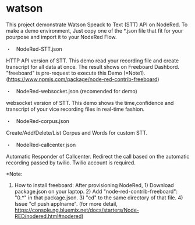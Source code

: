 # watson
This project demonstrate Watson Speack to Text (STT) API on NodeRed.
To make a demo environment, Just copy one of the *.json file that fit for your pourpose and import it to your NodeRed Flow.

・　NodeRed-STT.json

HTTP API version of STT. This demo read your recording file and create transcript for all data at once.  The result shows on Freeboard Dashbord.  "freeboard" is pre-request to execute this Demo (*Note1).
  (https://www.npmjs.com/package/node-red-contrib-freeboard) 
  
・　NodeRed-websocket.json (recomended for demo)

websocket version of STT. This demo shows the time,confidence and transcript of your vice recording files in real-time fashion. 

・　NodeRed-corpus.json

Create/Add/Delete/List Corpus and Words for custom STT. 

・　NodeRed-callcenter.json

Automatic Responder of Callcenter. Redirect the call based on the automatic recording passed by twilio. Twilio account is required.


*Note:

1. How to install freeboard:
After provisioning NodeRed, 1) Download package.json on your laptop. 2) Add "node-red-contrib-freeboard": "0.*" in that package.json. 3) "cd" to the same directory of that file. 4) Issue "cf push applname".   (for more detail,  https://console.ng.bluemix.net/docs/starters/Node-RED/nodered.html#nodered)
 
